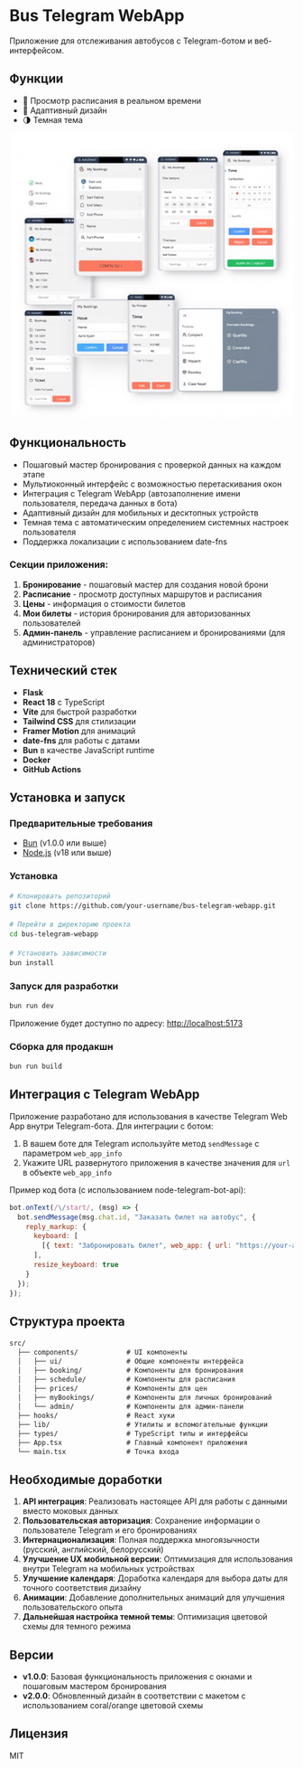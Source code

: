 # Bus Telegram WebApp
Приложение для отслеживания автобусов с Telegram-ботом и веб-интерфейсом.

## Функции
- 🚌 Просмотр расписания в реальном времени
- 📱 Адаптивный дизайн
- 🌗 Темная тема

![Demo Preview](./docs/preview.png)

## Функциональность

- Пошаговый мастер бронирования с проверкой данных на каждом этапе
- Мультиоконный интерфейс с возможностью перетаскивания окон
- Интеграция с Telegram WebApp (автозаполнение имени пользователя, передача данных в бота)
- Адаптивный дизайн для мобильных и десктопных устройств
- Темная тема с автоматическим определением системных настроек пользователя
- Поддержка локализации с использованием date-fns

### Секции приложения:

1. **Бронирование** - пошаговый мастер для создания новой брони
2. **Расписание** - просмотр доступных маршрутов и расписания
3. **Цены** - информация о стоимости билетов
4. **Мои билеты** - история бронирования для авторизованных пользователей
5. **Админ-панель** - управление расписанием и бронированиями (для администраторов)

## Технический стек

- **Flask**
- **React 18** с TypeScript
- **Vite** для быстрой разработки
- **Tailwind CSS** для стилизации
- **Framer Motion** для анимаций
- **date-fns** для работы с датами
- **Bun** в качестве JavaScript runtime
- **Docker**
- **GitHub Actions**

## Установка и запуск

### Предварительные требования

- [Bun](https://bun.sh/) (v1.0.0 или выше)
- [Node.js](https://nodejs.org/) (v18 или выше)

### Установка

```bash
# Клонировать репозиторий
git clone https://github.com/your-username/bus-telegram-webapp.git

# Перейти в директорию проекта
cd bus-telegram-webapp

# Установить зависимости
bun install
```

### Запуск для разработки

```bash
bun run dev
```

Приложение будет доступно по адресу: [http://localhost:5173](http://localhost:5173)

### Сборка для продакшн

```bash
bun run build
```

## Интеграция с Telegram WebApp

Приложение разработано для использования в качестве Telegram Web App внутри Telegram-бота. Для интеграции с ботом:

1. В вашем боте для Telegram используйте метод `sendMessage` с параметром `web_app_info`
2. Укажите URL развернутого приложения в качестве значения для `url` в объекте `web_app_info`

Пример код бота (с использованием node-telegram-bot-api):

```javascript
bot.onText(/\/start/, (msg) => {
  bot.sendMessage(msg.chat.id, "Заказать билет на автобус", {
    reply_markup: {
      keyboard: [
        [{ text: "Забронировать билет", web_app: { url: "https://your-app-url.com" } }]
      ],
      resize_keyboard: true
    }
  });
});
```

## Структура проекта

```
src/
  ├── components/            # UI компоненты
  │   ├── ui/                # Общие компоненты интерфейса
  │   ├── booking/           # Компоненты для бронирования
  │   ├── schedule/          # Компоненты для расписания
  │   ├── prices/            # Компоненты для цен
  │   ├── myBookings/        # Компоненты для личных бронирований
  │   └── admin/             # Компоненты для админ-панели
  ├── hooks/                 # React хуки
  ├── lib/                   # Утилиты и вспомогательные функции
  ├── types/                 # TypeScript типы и интерфейсы
  ├── App.tsx                # Главный компонент приложения
  └── main.tsx               # Точка входа
```

## Необходимые доработки

1. **API интеграция**: Реализовать настоящее API для работы с данными вместо моковых данных
2. **Пользовательская авторизация**: Сохранение информации о пользователе Telegram и его бронированиях
3. **Интернационализация**: Полная поддержка многоязычности (русский, английский, белорусский)
4. **Улучшение UX мобильной версии**: Оптимизация для использования внутри Telegram на мобильных устройствах
5. **Улучшение календаря**: Доработка календаря для выбора даты для точного соответствия дизайну
6. **Анимации**: Добавление дополнительных анимаций для улучшения пользовательского опыта
7. **Дальнейшая настройка темной темы**: Оптимизация цветовой схемы для темного режима

## Версии

- **v1.0.0**: Базовая функциональность приложения с окнами и пошаговым мастером бронирования
- **v2.0.0**: Обновленный дизайн в соответствии с макетом с использованием coral/orange цветовой схемы

## Лицензия

MIT
